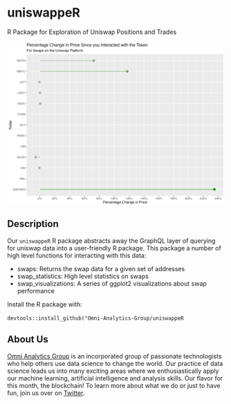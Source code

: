 # uniswappeR

R Package for Exploration of Uniswap Positions and Trades

<img src="man/figures/example_performance.png" align="center"/>

## Description

Our `uniswappeR` R package abstracts away the GraphQL layer of querying for uniswap data into a user-friendly R package. This package a number of high level functions for interacting with this data:

- swaps: Returns the swap data for a given set of addresses
- swap_statistics: High level statistics on swaps
- swap_visualizations: A series of ggplot2 visualizations about swap performance

Install the R package with:

`devtools::install_github("Omni-Analytics-Group/uniswappeR`

## About Us

[Omni Analytics Group](https://omnianalytics.io) is an incorporated group of passionate technologists who help others use data science to change the world. Our  practice of data science leads us into many exciting areas where we enthusiastically apply our machine learning, artificial intelligence and analysis skills. Our flavor for this month, the blockchain!  To learn more about what we do or just to have fun, join us over on [Twitter](https://twitter.com/OmniAnalytics).
